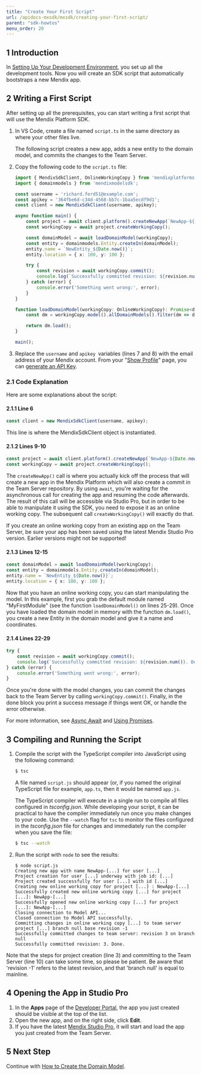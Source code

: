 ```yaml
---
title: "Create Your First Script"
url: /apidocs-mxsdk/mxsdk/creating-your-first-script/
parent: "sdk-howtos"
menu_order: 20
---
```


## 1 Introduction

In [Setting Up Your Development Environment](/apidocs-mxsdk/mxsdk/setting-up-your-development-environment/), you set up all the development tools. Now you will create an SDK script that automatically bootstraps a new Mendix app.

## 2 Writing a First Script

After setting up all the prerequisites, you can start writing a first script that will use the Mendix Platform SDK.

1.  In VS Code, create a file named `script.ts` in the same directory as where your other files live.

    The following script creates a new app, adds a new entity to the domain model, and commits the changes to the Team Server.
2.  Copy the following code to the  `script.ts` file:

    ```ts
    import { MendixSdkClient, OnlineWorkingCopy } from 'mendixplatformsdk';
    import { domainmodels } from 'mendixmodelsdk';

    const username = 'richard.ford51@example.com';
    const apikey = '364fbe6d-c34d-4568-bb7c-1baa5ecdf9d1';
    const client = new MendixSdkClient(username, apikey);

    async function main() {
        const project = await client.platform().createNewApp(`NewApp-${Date.now()}`);
        const workingCopy = await project.createWorkingCopy();

        const domainModel = await loadDomainModel(workingCopy);
        const entity = domainmodels.Entity.createIn(domainModel);
        entity.name = `NewEntity_${Date.now()}`;
        entity.location = { x: 100, y: 100 };

        try {
            const revision = await workingCopy.commit();
            console.log(`Successfully committed revision: ${revision.num()}. Done.`)
        } catch (error) {
            console.error('Something went wrong:', error);
        }
    }

    function loadDomainModel(workingCopy: OnlineWorkingCopy): Promise<domainmodels.DomainModel> {
        const dm = workingCopy.model().allDomainModels().filter(dm => dm.containerAsModule.name === 'MyFirstModule')[0];

        return dm.load();
    }

    main();
    ```

3.  Replace the `username` and `apikey `variables (lines 7 and 8) with the email address of your Mendix account. From your "[Show Profile](https:/sprintr.home.mendix.com/link/myprofile)" page, you can [generate an API Key](/apidocs-mxsdk/apidocs/authentication/).

### 2.1 Code Explanation

Here are some explanations about the script:

#### 2.1.1 Line 6

```ts
const client = new MendixSdkClient(username, apikey);
```

This line is where the MendixSdkClient object is instantiated.

#### 2.1.2 Lines 9-10

```ts
const project = await client.platform().createNewApp(`NewApp-${Date.now()}`);
const workingCopy = await project.createWorkingCopy();
```

The `createNewApp()` call is where you actually kick off the process that will create a new app in the Mendix Platform which will also create a commit in the Team Server repository. By using `await`, you're waiting for the asynchronous call for creating the app and resuming the code afterwards. The result of this call will be accessible via Studio Pro, but in order to be able to manipulate it using the SDK, you need to expose it as an online working copy. The subsequent call `createWorkingCopy()` will exactly do that.

If you create an online working copy from an existing app on the Team Server, be sure your app has been saved using the latest Mendix Studio Pro version. Earlier versions might not be supported!

#### 2.1.3 Lines 12-15

```ts
const domainModel = await loadDomainModel(workingCopy);
const entity = domainmodels.Entity.createIn(domainModel);
entity.name = `NewEntity_${Date.now()}`;
entity.location = { x: 100, y: 100 };
```

Now that you have an online working copy, you can start manipulating the model. In this example, first you grab the default module named "MyFirstModule" (see the function `loadDomainModel()` on lines 25-29). Once you have loaded the domain model in memory with the function `dm.load()`, you create a new Entity in the domain model and give it a name and coordinates.

#### 2.1.4 Lines 22-29

```ts
try {
    const revision = await workingCopy.commit();
    console.log(`Successfully committed revision: ${revision.num()}. Done.`)
} catch (error) {
    console.error('Something went wrong:', error);
}
```

Once you're done with the model changes, you can commit the changes back to the Team Server by calling `workingCopy.commit()`. Finally, in the done block you print a success message if things went OK, or handle the error otherwise. 

For more information, see [Async Await](https://basarat.gitbooks.io/typescript/docs/async-await.html) and [Using Promises](https://developer.mozilla.org/en-US/docs/Web/JavaScript/Guide/Using_promises).

## 3 Compiling and Running the Script

1.  Compile the script with the TypeScript compiler into JavaScript using the following command:

    ```bash
    $ tsc
    ```

    A file named `script.js` should appear (or, if you named the original TypeScript file for example, `app.ts`, then it would be named `app.js`.

    The TypeScript compiler will execute in a single run to compile all files configured in *tsconfig.json*. While developing your script, it can be practical to have the compiler immediately run once you make changes to your code. Use the `--watch` flag for `tsc` to monitor the files configured in the *tsconfig.json* file for changes and immediately run the compiler when you save the file:

    ```bash
    $ tsc --watch
    ```

2.  Run the script with `node` to see the results:

    ```text
    $ node script.js
    Creating new app with name NewApp-[...] for user [...]
    Project creation for user [...] underway with job id: [...]
    Project created successfully for user [...] with id [...]
    Creating new online working copy for project [...] : NewApp-[...]
    Successfully created new online working copy [...] for project [...]: NewApp-[...]
    Successfully opened new online working copy [...] for project [...]: NewApp-[...]
    Closing connection to Model API...
    Closed connection to Model API successfully.
    Committing changes in online working copy [...] to team server project [...] branch null base revision -1
    Successfully committed changes to team server: revision 3 on branch null
    Successfully committed revision: 3. Done.
    ```

Note that the steps for project creation (line 3) and committing to the Team Server (line 10) can take some time, so please be patient. Be aware that 'revision -1' refers to the latest revision, and that 'branch null' is equal to mainline.

## 4 Opening the App in Studio Pro

1.  In the **Apps** page of the [Developer Portal](https://sprintr.home.mendix.com/), the app you just created should be visible at the top of the list.
2.  Open the new app, and on the right side, click **Edit**.
3.  If you have the latest [Mendix Studio Pro](https://marketplace.mendix.com/link/studiopro/), it will start and load the app you just created from the Team Server.

## 5 Next Step

Continue with [How to Create the Domain Model](/apidocs-mxsdk/mxsdk/creating-the-domain-model/).

